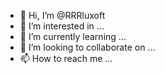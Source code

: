 - 👋 Hi, I’m @RRRluxoft
- 👀 I’m interested in ...
- 🌱 I’m currently learning ...
- 💞️ I’m looking to collaborate on ...
- 📫 How to reach me ...

<!---
RRRluxoft/RRRluxoft is a ✨ special ✨ repository because its `README.md` (this file) appears on your GitHub profile.
You can click the Preview link to take a look at your changes.
--->
